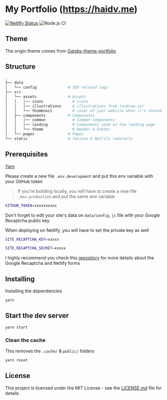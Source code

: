 # My Portfolio (https://haidv.me)

[![Netlify Status](https://api.netlify.com/api/v1/badges/cc1cd3af-e109-4e47-b348-5eef1442ef65/deploy-status)](https://app.netlify.com/sites/eager-ride-7e8483/deploys)
![Node.js CI](https://github.com/GeminiWind/my-portfolio/workflows/Node.js%20CI/badge.svg?branch=master)

## Theme
The origin theme comes from [Gatsby-theme-portfolio](https://github.com/smakosh/gatsby-theme-portfolio)

## Structure

```bash
.
├── data
│   └── config              # SEO related tags
├── src
│   └── assets              # Assets
│   │   │── icons             # icons
│   │   │── illustrations     # illustrations from (undraw.co)
│   │   └── thumbnail         # cover of your website when it's shared to social media
│   ├── components          # Components
│   │   │── common            # Common components
│   │   │── landing           # Components used on the landing page
│   │   └── theme             # Header & Footer
│   └── pages               # Pages
└── static                  # favicon & Netlify redirects
```

## Prerequisites

[Yarn](https://yarnpkg.com/en/)

Please create a new file `.env.development` and put this env variable with your GitHub token

> If you're building locally, you will have to create a new file `.env.production` and put the same env variable

```bash
GITHUB_TOKEN=xxxxxxxxxx
```

Don't forget to edit your site's data on `data/config.js` file with your Google Recaptcha public key

When deploying on Netlify, you will have to set the private key as well

```bash
SITE_RECAPTCHA_KEY=xxxxx

SITE_RECAPTCHA_SECRET=xxxxx
```

I highly recommend you check this [repository](https://github.com/imorente/gatsby-netlify-form-example) for more details about the Google Recaptcha and Netlify forms

## Installing

Installing the dependencies

```bash
yarn
```

## Start the dev server

```bash
yarn start
```

### Clean the cache

This removes the `.cache/` & `public/` folders

```bash
yarn reset
```

## License

This project is licensed under the MIT License - see the [LICENSE.md](LICENSE.md) file for details
